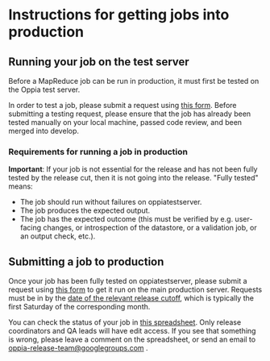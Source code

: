 # Instructions for getting jobs into production

## Running your job on the test server

Before a MapReduce job can be run in production, it must first be tested on the Oppia test server.

In order to test a job, please submit a request using [this form](https://goo.gl/forms/XIj00RJ2h5L55XzU2). Before submitting a testing request, please ensure that the job has already been tested manually on your local machine, passed code review, and been merged into develop.

### Requirements for running a job in production

**Important**: If your job is not essential for the release and has not been fully tested by the release cut, then it is not going into the release. "Fully tested" means:
- The job should run without failures on oppiatestserver.
- The job produces the expected output.
- The job has the expected outcome (this must be verified by e.g. user-facing changes, or introspection of the datastore, or a validation job, or an output check, etc.).

## Submitting a job to production

Once your job has been fully tested on oppiatestserver, please submit a request using [this form](https://goo.gl/forms/6pNveYNJat9nSBRm1) to get it run on the main production server. Requests must be in by the [date of the relevant release cutoff](https://github.com/oppia/oppia/wiki/Release-Schedule), which is typically the first Saturday of the corresponding month.

You can check the status of your job in [this spreadsheet](https://docs.google.com/spreadsheets/d/1PAVWMxu7w-tOuJEzbixHRQL4GO34uHggbgQCcH1AXJg/edit#gid=0). Only release coordinators and QA leads will have edit access. If you see that something is wrong, please leave a comment on the spreadsheet, or send an email to oppia-release-team@googlegroups.com . 